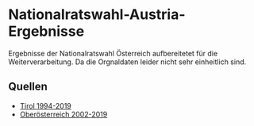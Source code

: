 # Nationalratswahl-Austria-Ergebnisse
Ergebnisse der Nationalratswahl Österreich aufbereitetet für die Weiterverarbeitung. Da die Orgnaldaten leider nicht sehr einheitlich sind.

## Quellen
* [Tirol 1994-2019](https://www.data.gv.at/katalog/dataset/f3a1c18ea3a038fa13e7b3c89454ed280d16ef0c)
* [Oberösterreich 2002-2019](https://www.data.gv.at/katalog/dataset/ba75e945-b775-43c6-b8a5-b3833216f206)
